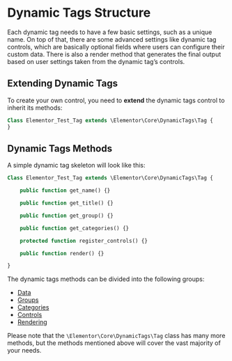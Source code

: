 # Dynamic Tags Structure

Each dynamic tag needs to have a few basic settings, such as a unique name. On top of that, there are some advanced settings like dynamic tag controls, which are basically optional fields where users can configure their custom data. There is also a render method that generates the final output based on user settings taken from the dynamic tag’s controls.

## Extending Dynamic Tags

To create your own control, you need to **extend** the dynamic tags control to inherit its methods:

```php
Class Elementor_Test_Tag extends \Elementor\Core\DynamicTags\Tag {
}
```

## Dynamic Tags Methods

A simple dynamic tag skeleton will look like this:

```php
Class Elementor_Test_Tag extends \Elementor\Core\DynamicTags\Tag {

	public function get_name() {}

	public function get_title() {}

	public function get_group() {}

	public function get_categories() {}

	protected function register_controls() {}

	public function render() {}

}
```

The dynamic tags methods can be divided into the following groups:

* [Data](./dynamic-tags-data)
* [Groups](./dynamic-tags-groups)
* [Categories](./dynamic-tags-categories)
* [Controls](./dynamic-tags-controls)
* [Rendering](./dynamic-tags-rendering)

Please note that the `\Elementor\Core\DynamicTags\Tag` class has many more methods, but the methods mentioned above will cover the vast majority of your needs.
